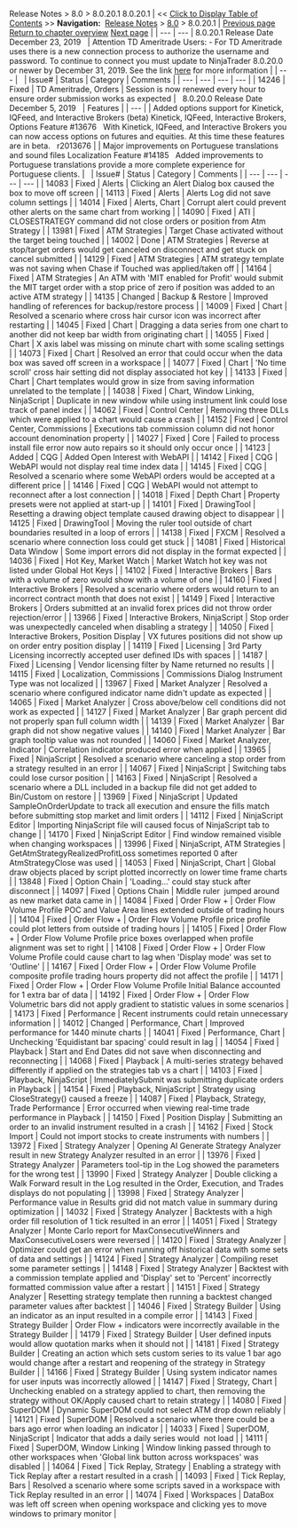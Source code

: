 ﻿
Release Notes \> 8\.0 \> 8\.0\.20\.1
8\.0\.20\.1
| \<\< [Click to Display Table of Contents](8_0_20_1.md) \>\> **Navigation:**     [Release Notes](release_notes.md) \> [8\.0](8_0.md) \> 8\.0\.20\.1 | [Previous page](8_0_21_1.md) [Return to chapter overview](8_0.md) [Next page](8_0_19_1.md) |
| --- | --- |
8\.0\.20\.1 Release Date
December 23, 2019
 
| Attention TD Ameritrade Users:  - For TD Ameritrade uses there is a new connection process to authorize the username and password. To continue to connect you must update to NinjaTrader 8\.0\.20\.0 or newer by December 31, 2019\. See the link [here](https://ninjatrader.com/Advisories/TD-Ameritrade-Upgrade-NT8) for more information |
| --- |
 
| Issue\# | Status | Category | Comments |
| --- | --- | --- | --- |
| 14246 | Fixed | TD Ameritrade, Orders | Session is now renewed every hour to ensure order submission works as expected |
 
8\.0\.20\.0 Release Date
December 5, 2019
 
| Features |
| --- |
| Added options support for Kinetick, IQFeed, and Interactive Brokers (beta) Kinetick, IQFeed, Interactive Brokers, Options Feature \#13676   With Kinetick, IQFeed, and Interactive Brokers you can now access options on futures and equities. At this time these features are in beta.   r2013676 |
| Major improvements on Portuguese translations and sound files Localization Feature \#14185   Added improvements to Portuguese translations provide a more complete experience for Portuguese clients. |
 
| Issue\# | Status | Category | Comments |
| --- | --- | --- | --- |
| 14083 | Fixed | Alerts | Clicking an Alert Dialog box caused the box to move off screen |
| 14113 | Fixed | Alerts | Alerts Log did not save column settings |
| 14014 | Fixed | Alerts, Chart | Corrupt alert could prevent other alerts on the same chart from working |
| 14090 | Fixed | ATI | CLOSESTRATEGY command did not close orders or position from Atm Strategy |
| 13981 | Fixed | ATM Strategies | Target Chase activated without the target being touched |
| 14002 | Done | ATM Strategies | Reverse at stop/target orders would get canceled on disconnect and get stuck on cancel submitted |
| 14129 | Fixed | ATM Strategies | ATM strategy template was not saving when Chase if Touched was applied/taken off |
| 14164 | Fixed | ATM Strategies | An ATM with 'MIT enabled for Profit' would submit the MIT target order with a stop price of zero if position was added to an active ATM strategy |
| 14135 | Changed | Backup \& Restore | Improved handling of references for backup/restore process |
| 14009 | Fixed | Chart | Resolved a scenario where cross hair cursor icon was incorrect after restarting |
| 14045 | Fixed | Chart | Dragging a data series from one chart to another did not keep bar width from originating chart |
| 14055 | Fixed | Chart | X axis label was missing on minute chart with some scaling settings |
| 14073 | Fixed | Chart | Resolved an error that could occur when the data box was saved off screen in a workspace |
| 14077 | Fixed | Chart | 'No time scroll' cross hair setting did not display associated hot key |
| 14133 | Fixed | Chart | Chart templates would grow in size from saving information unrelated to the template |
| 14038 | Fixed | Chart, Window Linking, NinjaScript | Duplicate in new window while using instrument link could lose track of panel index |
| 14062 | Fixed | Control Center | Removing three DLLs which were applied to a chart would cause a crash |
| 14152 | Fixed | Control Center, Commissions | Executions tab commission column did not honor account denomination property |
| 14027 | Fixed | Core | Failed to process install file error now auto repairs so it should only occur once |
| 14123 | Added | CQG | Added Open Interest with WebAPI |
| 14142 | Fixed | CQG | WebAPI would not display real time index data |
| 14145 | Fixed | CQG | Resolved a scenario where some WebAPI orders would be accepted at a different price |
| 14146 | Fixed | CQG | WebAPI would not attempt to reconnect after a lost connection |
| 14018 | Fixed | Depth Chart | Property presets were not applied at start\-up |
| 14101 | Fixed | DrawingTool | Resetting a drawing object template caused drawing object to disappear |
| 14125 | Fixed | DrawingTool | Moving the ruler tool outside of chart boundaries resulted in a loop of errors |
| 14138 | Fixed | FXCM | Resolved a scenario where connection loss could get stuck |
| 14081 | Fixed | Historical Data Window | Some import errors did not display in the format expected |
| 14036 | Fixed | Hot Key, Market Watch | Market Watch hot key was not listed under Global Hot Keys |
| 14102 | Fixed | Interactive Brokers | Bars with a volume of zero would show with a volume of one |
| 14160 | Fixed | Interactive Brokers | Resolved a scenario where orders would return to an incorrect contract month that does not exist |
| 14149 | Fixed | Interactive Brokers | Orders submitted at an invalid forex prices did not throw order rejection/error |
| 13966 | Fixed | Interactive Brokers, NinjaScript | Stop order was unexpectedly canceled when disabling a strategy |
| 14050 | Fixed | Interactive Brokers, Position Display | VX futures positions did not show up on order entry position display |
| 14119 | Fixed | Licensing | 3rd Party Licensing incorrectly accepted user defined IDs with spaces |
| 14187 | Fixed | Licensing | Vendor licensing filter by Name returned no results |
| 14115 | Fixed | Localization, Commissions | Commissions Dialog Instrument Type was not localized |
| 13967 | Fixed | Market Analyzer | Resolved a scenario where configured indicator name didn't update as expected |
| 14065 | Fixed | Market Analyzer | Cross above/below cell conditions did not work as expected |
| 14127 | Fixed | Market Analyzer | Bar graph percent did not properly span full column width |
| 14139 | Fixed | Market Analyzer | Bar graph did not show negative values |
| 14140 | Fixed | Market Analyzer | Bar graph tooltip value was not rounded |
| 14060 | Fixed | Market Analyzer, Indicator | Correlation indicator produced error when applied |
| 13965 | Fixed | NinjaScript | Resolved a scenario where canceling a stop order from a strategy resulted in an error |
| 14067 | Fixed | NinjaScript | Switching tabs could lose cursor position |
| 14163 | Fixed | NinjaScript | Resolved a scenario where a DLL included in a backup file did not get added to Bin/Custom on restore |
| 13969 | Fixed | NinjaScript | Updated SampleOnOrderUpdate to track all execution and ensure the fills match before submitting stop market and limit orders |
| 14112 | Fixed | NinjaScript Editor | Importing NinjaScript file will caused focus of NinjaScript tab to change |
| 14170 | Fixed | NinjaScript Editor | Find window remained visible when changing workspaces |
| 13996 | Fixed | NinjaScript, ATM Strategies | GetAtmStrategyRealizedProfitLoss sometimes reported 0 after AtmStrategyClose was used |
| 14053 | Fixed | NinjaScript, Chart | Global draw objects placed by script plotted incorrectly on lower time frame charts |
| 13848 | Fixed | Option Chain | 'Loading...' could stay stuck after disconnect |
| 14097 | Fixed | Options Chain | Middle ruler  jumped around as new market data came in |
| 14084 | Fixed | Order Flow \+ | Order Flow Volume Profile POC and Value Area lines extended outside of trading hours |
| 14104 | Fixed | Order Flow \+ | Order Flow Volume Profile price profile could plot letters from outside of trading hours |
| 14105 | Fixed | Order Flow \+ | Order Flow Volume Profile price boxes overlapped when profile alignment was set to right |
| 14108 | Fixed | Order Flow \+ | Order Flow Volume Profile could cause chart to lag when 'Display mode' was set to 'Outline' |
| 14167 | Fixed | Order Flow \+ | Order Flow Volume Profile composite profile trading hours property did not affect the profile |
| 14171 | Fixed | Order Flow \+ | Order Flow Volume Profile Initial Balance accounted for 1 extra bar of data |
| 14192 | Fixed | Order Flow \+ | Order Flow Volumetric bars did not apply gradient to statistic values in some scenarios |
| 14173 | Fixed | Performance | Recent instruments could retain unnecessary information |
| 14012 | Changed | Performance, Chart | Improved performance for 1440 minute charts |
| 14041 | Fixed | Performance, Chart | Unchecking 'Equidistant bar spacing' could result in lag |
| 14054 | Fixed | Playback | Start and End Dates did not save when disconnecting and reconnecting |
| 14068 | Fixed | Playback | A multi\-series strategy behaved differently if applied on the strategies tab vs a chart |
| 14103 | Fixed | Playback, NinjaScript | ImmediatelySubmit was submitting duplicate orders in Playback |
| 14154 | Fixed | Playback, NinjaScript | Strategy using CloseStrategy() caused a freeze |
| 14087 | Fixed | Playback, Strategy, Trade Performance | Error occurred when viewing real\-time trade performance in Playback |
| 14150 | Fixed | Position Display | Submitting an order to an invalid instrument resulted in a crash |
| 14162 | Fixed | Stock Import | Could not import stocks to create instruments with numbers |
| 13972 | Fixed | Strategy Analyzer | Opening AI Generate Strategy Analyzer result in new Strategy Analyzer resulted in an error |
| 13976 | Fixed | Strategy Analyzer | Parameters tool\-tip in the Log showed the parameters for the wrong test |
| 13990 | Fixed | Strategy Analyzer | Double clicking a Walk Forward result in the Log resulted in the Order, Execution, and Trades displays do not populating |
| 13998 | Fixed | Strategy Analyzer | Performance value in Results grid did not match value in summary during optimization |
| 14032 | Fixed | Strategy Analyzer | Backtests with a high order fill resolution of 1 tick resulted in an error |
| 14051 | Fixed | Strategy Analyzer | Monte Carlo report for MaxConsecutiveWinners and MaxConsecutiveLosers were reversed |
| 14120 | Fixed | Strategy Analyzer | Optimizer could get an error when running off historical data with some sets of data and settings |
| 14124 | Fixed | Strategy Analyzer | Compiling reset some parameter settings |
| 14148 | Fixed | Strategy Analyzer | Backtest with a commission template applied and 'Display' set to 'Percent' incorrectly formatted commission value after a restart |
| 14151 | Fixed | Strategy Analyzer | Resetting strategy template then running a backtest changed parameter values after backtest |
| 14046 | Fixed | Strategy Builder | Using an indicator as an input resulted in a compile error |
| 14143 | Fixed | Strategy Builder | Order Flow \+ indicators were incorrectly available in the Strategy Builder |
| 14179 | Fixed | Strategy Builder | User defined inputs would allow quotation marks when it should not |
| 14181 | Fixed | Strategy Builder | Creating an action which sets custom series to its value 1 bar ago would change after a restart and reopening of the strategy in Strategy Builder |
| 14166 | Fixed | Strategy Builder | Using system indicator names for user inputs was incorrectly allowed |
| 14147 | Fixed | Strategy, Chart | Unchecking enabled on a strategy applied to chart, then removing the strategy without OK/Apply caused chart to retain strategy |
| 14080 | Fixed | SuperDOM | Dynamic SuperDOM could not select ATM drop down reliably |
| 14121 | Fixed | SuperDOM | Resolved a scenario where there could be a bars ago error when loading an indicator |
| 14033 | Fixed | SuperDOM, NinjaScript | Indicator that adds a daily series would  not load |
| 14111 | Fixed | SuperDOM, Window Linking | Window linking passed through to other workspaces when 'Global link button across workspaces' was disabled |
| 14064 | Fixed | Tick Replay, Strategy | Enabling a strategy with Tick Replay after a restart resulted in a crash |
| 14093 | Fixed | Tick Replay, Bars | Resolved a scenario where some scripts saved in a workspace with Tick Replay resulted in an error |
| 14074 | Fixed | Workspaces | DataBox was left off screen when opening workspace and clicking yes to move windows to primary monitor |
## 


